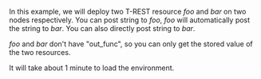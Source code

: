 <!--
 * @Descripttion: 
 * @Author: lzy
 * @Date: 2020-05-21 09:29:04
 * @LastEditors: lzy
 * @LastEditTime: 2020-05-22 19:59:18
--> 
In this example, we will deploy two T-REST resource *foo* and *bar* on two nodes
respectively. You can post string to *foo*, *foo* will automatically post the string
to *bar*. You can also directly post string to *bar*.

*foo* and *bar* don't have "out_func", so you can only get the stored value of the two
resources.

It will take about 1 minute to load the environment.